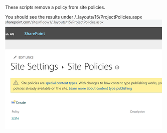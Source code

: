 These scripts remove a policy from site policies.

You should see the results under /_layouts/15/ProjectPolicies.aspx
<br>
![Image](./sitepolicies2-1.png)
